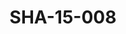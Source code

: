 ---
pid: SHA-15-008
title: SHA-15-008
language: en
collection: Sharhabil Ahmed
original_label: 
rights: Sharhabil Ahmed
location_of_original: Sharhabil Ahmed
photographer_or_studio: 
scanned_from: photograph 12.2 by 16.5
_date: '1962'
location: Ethiopia, Addis Ababa
description: Sharhabil Ahmed and other musicians performing in the national theater
additional_notes: 
permission_display: 'yes'
on_server: 'no'
on_website: 'no'
permalink: /photopages/en/SHA-15-008.html
layout: photo-page
---